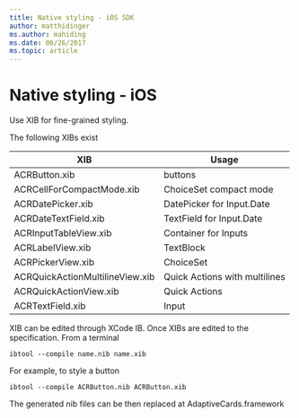 ```yaml
---
title: Native styling - iOS SDK
author: matthidinger
ms.author: mahiding
ms.date: 06/26/2017
ms.topic: article
---
```


# Native styling - iOS

Use XIB for fine-grained styling.

The following XIBs exist

| XIB | Usage |
|---|---|
| ACRButton.xib | buttons |
| ACRCellForCompactMode.xib   | ChoiceSet compact mode|
| ACRDatePicker.xib | DatePicker for Input.Date |
| ACRDateTextField.xib  | TextField for Input.Date |
| ACRInputTableView.xib   | Container for Inputs |
| ACRLabelView.xib  | TextBlock |
| ACRPickerView.xib | ChoiceSet |
| ACRQuickActionMultilineView.xib  | Quick Actions with multilines |
| ACRQuickActionView.xib | Quick Actions |
| ACRTextField.xib | Input |

XIB can be edited through XCode IB.
Once XIBs are edited to the specification.
From a terminal
```
ibtool --compile name.nib name.xib 
```

For example, to style a button
```
ibtool --compile ACRButton.nib ACRButton.xib 
```

The generated nib files can be then replaced at AdaptiveCards.framework
